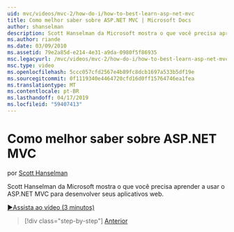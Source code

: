 ```yaml
---
uid: mvc/videos/mvc-2/how-do-i/how-to-best-learn-asp-net-mvc
title: Como melhor saber sobre ASP.NET MVC | Microsoft Docs
author: shanselman
description: Scott Hanselman da Microsoft mostra o que você precisa aprender a usar o ASP.NET MVC para desenvolver seus aplicativos web.
ms.author: riande
ms.date: 03/09/2010
ms.assetid: 79e2a85d-e214-4e31-a9da-0980f5f86935
msc.legacyurl: /mvc/videos/mvc-2/how-do-i/how-to-best-learn-asp-net-mvc
msc.type: video
ms.openlocfilehash: 5ccc057cfd2567e4b89fc8dcb1697a533b5df19e
ms.sourcegitcommit: 0f1119340e4464720cfd16d0ff15764746ea1fea
ms.translationtype: MT
ms.contentlocale: pt-BR
ms.lasthandoff: 04/17/2019
ms.locfileid: "59407413"
---
```

# <a name="how-to-best-learn-aspnet-mvc"></a>Como melhor saber sobre ASP.NET MVC

por [Scott Hanselman](https://github.com/shanselman)

Scott Hanselman da Microsoft mostra o que você precisa aprender a usar o ASP.NET MVC para desenvolver seus aplicativos web.

[&#9654;Assista ao vídeo (3 minutos)](https://channel9.msdn.com/Blogs/ASP-NET-Site-Videos/how-to-best-learn-asp-net-mvc)

> [!div class="step-by-step"]
> [Anterior](5-minute-introduction-to-aspnet-mvc.md)
